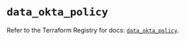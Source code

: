 # `data_okta_policy`

Refer to the Terraform Registry for docs: [`data_okta_policy`](https://registry.terraform.io/providers/okta/okta/4.7.0/docs/data-sources/policy).
